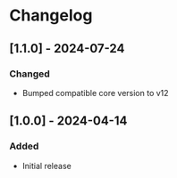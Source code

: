 # Changelog

## [1.1.0] - 2024-07-24

### Changed

- Bumped compatible core version to v12

## [1.0.0] - 2024-04-14

### Added

- Initial release
